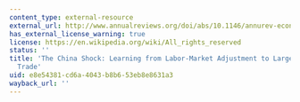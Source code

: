 ```yaml
---
content_type: external-resource
external_url: http://www.annualreviews.org/doi/abs/10.1146/annurev-economics-080315-015041
has_external_license_warning: true
license: https://en.wikipedia.org/wiki/All_rights_reserved
status: ''
title: 'The China Shock: Learning from Labor-Market Adjustment to Large Changes in
  Trade'
uid: e8e54381-cd6a-4043-b8b6-53eb8e8631a3
wayback_url: ''
---
```

